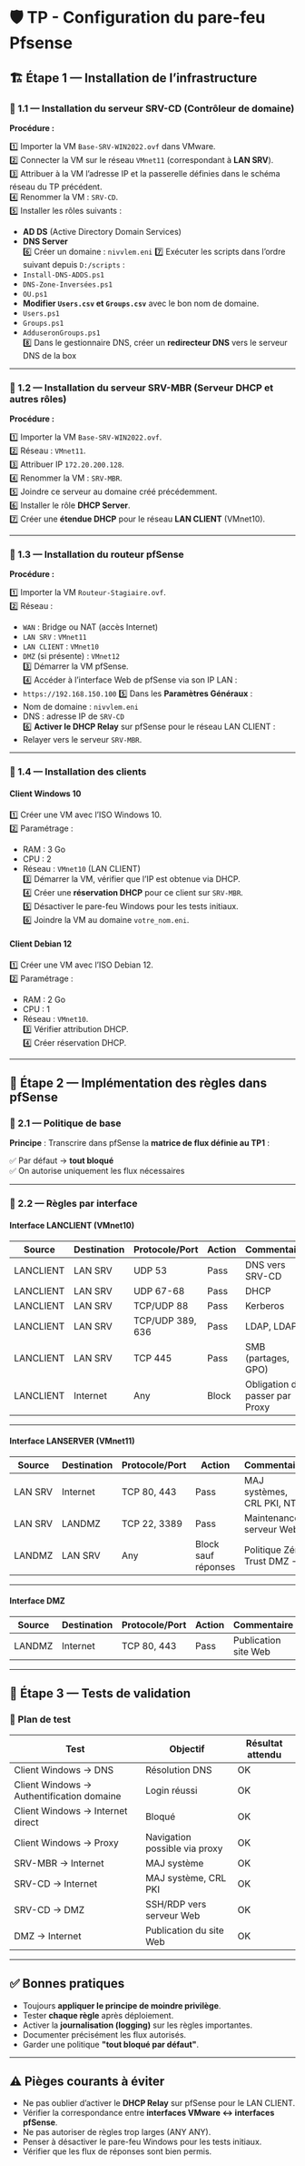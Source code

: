 # 🛡️ TP - Configuration du pare-feu Pfsense
## 🏗️ Étape 1 — Installation de l’infrastructure

### 🔸 1.1 — Installation du serveur **SRV-CD** (Contrôleur de domaine)

**Procédure :**

1️⃣ Importer la VM `Base-SRV-WIN2022.ovf` dans VMware.  
2️⃣ Connecter la VM sur le réseau `VMnet11` (correspondant à **LAN SRV**).  
3️⃣ Attribuer à la VM l’adresse IP et la passerelle définies dans le schéma réseau du TP précédent.  
4️⃣ Renommer la VM : `SRV-CD`.  
5️⃣ Installer les rôles suivants :

- **AD DS** (Active Directory Domain Services)
- **DNS Server**  
    6️⃣ Créer un domaine : `nivvlem.eni`
    7️⃣ Exécuter les scripts dans l’ordre suivant depuis `D:/scripts` :
- `Install-DNS-ADDS.ps1`
- `DNS-Zone-Inversées.ps1`
- `OU.ps1`
- **Modifier `Users.csv` et `Groups.csv`** avec le bon nom de domaine.
- `Users.ps1`
- `Groups.ps1`
- `AdduseronGroups.ps1`  
    8️⃣ Dans le gestionnaire DNS, créer un **redirecteur DNS** vers le serveur DNS de la box

---

### 🔸 1.2 — Installation du serveur **SRV-MBR** (Serveur DHCP et autres rôles)

**Procédure :**

1️⃣ Importer la VM `Base-SRV-WIN2022.ovf`.  
2️⃣ Réseau : `VMnet11`.  
3️⃣ Attribuer IP `172.20.200.128`.  
4️⃣ Renommer la VM : `SRV-MBR`.  
5️⃣ Joindre ce serveur au domaine créé précédemment.  
6️⃣ Installer le rôle **DHCP Server**.  
7️⃣ Créer une **étendue DHCP** pour le réseau **LAN CLIENT** (VMnet10).

---

### 🔸 1.3 — Installation du routeur **pfSense**

**Procédure :**

1️⃣ Importer la VM `Routeur-Stagiaire.ovf`.  
2️⃣ Réseau :

- `WAN` : Bridge ou NAT (accès Internet)
- `LAN SRV` : `VMnet11`
- `LAN CLIENT` : `VMnet10`
- `DMZ` (si présente) : `VMnet12`  
    3️⃣ Démarrer la VM pfSense.  
    4️⃣ Accéder à l’interface Web de pfSense via son IP LAN :
- `https://192.168.150.100`
    5️⃣ Dans les **Paramètres Généraux** :
- Nom de domaine : `nivvlem.eni`
- DNS : adresse IP de `SRV-CD`  
    6️⃣ **Activer le DHCP Relay** sur pfSense pour le réseau LAN CLIENT :
- Relayer vers le serveur `SRV-MBR`.

---

### 🔸 1.4 — Installation des clients

#### Client **Windows 10**

1️⃣ Créer une VM avec l’ISO Windows 10.  
2️⃣ Paramétrage :

- RAM : 3 Go
- CPU : 2
- Réseau : `VMnet10` (LAN CLIENT)  
    3️⃣ Démarrer la VM, vérifier que l’IP est obtenue via DHCP.  
    4️⃣ Créer une **réservation DHCP** pour ce client sur `SRV-MBR`.  
    5️⃣ Désactiver le pare-feu Windows pour les tests initiaux.  
    6️⃣ Joindre la VM au domaine `votre_nom.eni`.

#### Client **Debian 12**

1️⃣ Créer une VM avec l’ISO Debian 12.  
2️⃣ Paramétrage :

- RAM : 2 Go
- CPU : 1
- Réseau : `VMnet10`.  
    3️⃣ Vérifier attribution DHCP.  
    4️⃣ Créer réservation DHCP.

---

## 🔐 Étape 2 — Implémentation des règles dans pfSense

### 🔸 2.1 — Politique de base

**Principe** : Transcrire dans pfSense la **matrice de flux définie au TP1** :

✅ Par défaut → **tout bloqué**  
✅ On autorise uniquement les flux nécessaires

---

### 🔸 2.2 — Règles par interface

#### Interface **LANCLIENT** (VMnet10)

|Source|Destination|Protocole/Port|Action|Commentaire|
|---|---|---|---|---|
|LANCLIENT|LAN SRV|UDP 53|Pass|DNS vers SRV-CD|
|LANCLIENT|LAN SRV|UDP 67-68|Pass|DHCP|
|LANCLIENT|LAN SRV|TCP/UDP 88|Pass|Kerberos|
|LANCLIENT|LAN SRV|TCP/UDP 389, 636|Pass|LDAP, LDAPS|
|LANCLIENT|LAN SRV|TCP 445|Pass|SMB (partages, GPO)|
|LANCLIENT|Internet|Any|Block|Obligation de passer par Proxy|

---

#### Interface **LANSERVER** (VMnet11)

|Source|Destination|Protocole/Port|Action|Commentaire|
|---|---|---|---|---|
|LAN SRV|Internet|TCP 80, 443|Pass|MAJ systèmes, CRL PKI, NTP|
|LAN SRV|LANDMZ|TCP 22, 3389|Pass|Maintenance serveur Web|
|LANDMZ|LAN SRV|Any|Block sauf réponses|Politique Zéro Trust DMZ →|

---

#### Interface **DMZ**

|Source|Destination|Protocole/Port|Action|Commentaire|
|---|---|---|---|---|
|LANDMZ|Internet|TCP 80, 443|Pass|Publication site Web|

---

## 🧪 Étape 3 — Tests de validation

### 🔸 Plan de test

|Test|Objectif|Résultat attendu|
|---|---|---|
|Client Windows → DNS|Résolution DNS|OK|
|Client Windows → Authentification domaine|Login réussi|OK|
|Client Windows → Internet direct|Bloqué|OK|
|Client Windows → Proxy|Navigation possible via proxy|OK|
|SRV-MBR → Internet|MAJ système|OK|
|SRV-CD → Internet|MAJ système, CRL PKI|OK|
|SRV-CD → DMZ|SSH/RDP vers serveur Web|OK|
|DMZ → Internet|Publication du site Web|OK|

---

## ✅ Bonnes pratiques

- Toujours **appliquer le principe de moindre privilège**.
- Tester **chaque règle** après déploiement.
- Activer la **journalisation (logging)** sur les règles importantes.
- Documenter précisément les flux autorisés.
- Garder une politique **"tout bloqué par défaut"**.

---

## ⚠️ Pièges courants à éviter

- Ne pas oublier d’activer le **DHCP Relay** sur pfSense pour le LAN CLIENT.
- Vérifier la correspondance entre **interfaces VMware ↔ interfaces pfSense**.
- Ne pas autoriser de règles trop larges (ANY ANY).
- Penser à désactiver le pare-feu Windows pour les tests initiaux.
- Vérifier que les flux de réponses sont bien permis.